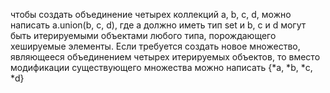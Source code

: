 чтобы создать объединение четырех коллекций a, b, c, d, можно написать a.union(b, c, d), где a должно иметь тип set и b, c и d могут быть итерируемыми объектами любого типа, порождающего хешируемые элементы. Если требуется создать новое множество, являющееся объединением четырех итерируемых объектов, то вместо модификации существующего множества можно написать {*a, *b, *c, *d}